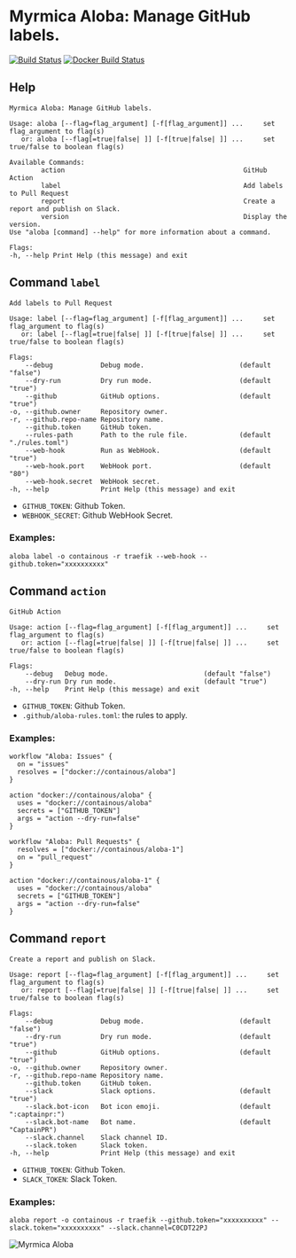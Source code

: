 # Myrmica Aloba: Manage GitHub labels.

[![Build Status](https://travis-ci.org/containous/aloba.svg?branch=master)](https://travis-ci.org/containous/aloba)
[![Docker Build Status](https://img.shields.io/docker/build/containous/aloba.svg)](https://hub.docker.com/r/containous/aloba/builds/)

## Help

```shell
Myrmica Aloba: Manage GitHub labels.

Usage: aloba [--flag=flag_argument] [-f[flag_argument]] ...     set flag_argument to flag(s)
   or: aloba [--flag[=true|false| ]] [-f[true|false| ]] ...     set true/false to boolean flag(s)

Available Commands:
        action                                             GitHub Action
        label                                              Add labels to Pull Request
        report                                             Create a report and publish on Slack.
        version                                            Display the version.
Use "aloba [command] --help" for more information about a command.

Flags:
-h, --help Print Help (this message) and exit 
```

## Command `label`

```shell
Add labels to Pull Request

Usage: label [--flag=flag_argument] [-f[flag_argument]] ...     set flag_argument to flag(s)
   or: label [--flag[=true|false| ]] [-f[true|false| ]] ...     set true/false to boolean flag(s)

Flags:
    --debug            Debug mode.                        (default "false")
    --dry-run          Dry run mode.                      (default "true")
    --github           GitHub options.                    (default "true")
-o, --github.owner     Repository owner.
-r, --github.repo-name Repository name.
    --github.token     GitHub token.
    --rules-path       Path to the rule file.             (default "./rules.toml")
    --web-hook         Run as WebHook.                    (default "true")
    --web-hook.port    WebHook port.                      (default "80")
    --web-hook.secret  WebHook secret.
-h, --help             Print Help (this message) and exit
```

- `GITHUB_TOKEN`: Github Token.
- `WEBHOOK_SECRET`: Github WebHook Secret.


### Examples:

```shell
aloba label -o containous -r traefik --web-hook --github.token="xxxxxxxxxx"
```

## Command `action`

```shell
GitHub Action

Usage: action [--flag=flag_argument] [-f[flag_argument]] ...     set flag_argument to flag(s)
   or: action [--flag[=true|false| ]] [-f[true|false| ]] ...     set true/false to boolean flag(s)

Flags:
    --debug   Debug mode.                        (default "false")
    --dry-run Dry run mode.                      (default "true")
-h, --help    Print Help (this message) and exit 
```

- `GITHUB_TOKEN`: Github Token.
- `.github/aloba-rules.toml`: the rules to apply.

### Examples:

```hcl
workflow "Aloba: Issues" {
  on = "issues"
  resolves = ["docker://containous/aloba"]
}

action "docker://containous/aloba" {
  uses = "docker://containous/aloba"
  secrets = ["GITHUB_TOKEN"]
  args = "action --dry-run=false"
}

workflow "Aloba: Pull Requests" {
  resolves = ["docker://containous/aloba-1"]
  on = "pull_request"
}

action "docker://containous/aloba-1" {
  uses = "docker://containous/aloba"
  secrets = ["GITHUB_TOKEN"]
  args = "action --dry-run=false"
}
```

## Command `report`

```shell
Create a report and publish on Slack.

Usage: report [--flag=flag_argument] [-f[flag_argument]] ...     set flag_argument to flag(s)
   or: report [--flag[=true|false| ]] [-f[true|false| ]] ...     set true/false to boolean flag(s)

Flags:
    --debug            Debug mode.                        (default "false")
    --dry-run          Dry run mode.                      (default "true")
    --github           GitHub options.                    (default "true")
-o, --github.owner     Repository owner.
-r, --github.repo-name Repository name.
    --github.token     GitHub token.
    --slack            Slack options.                     (default "true")
    --slack.bot-icon   Bot icon emoji.                    (default ":captainpr:")
    --slack.bot-name   Bot name.                          (default "CaptainPR")
    --slack.channel    Slack channel ID.
    --slack.token      Slack token.
-h, --help             Print Help (this message) and exit
```

- `GITHUB_TOKEN`: Github Token.
- `SLACK_TOKEN`: Slack Token.

### Examples:

```shell
aloba report -o containous -r traefik --github.token="xxxxxxxxxx" --slack.token="xxxxxxxxxx" --slack.channel=C0CDT22PJ
```

![Myrmica Aloba](http://www.antwiki.org/wiki/images/8/8c/Myrmica_aloba_H_casent0907652.jpg)
